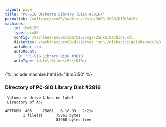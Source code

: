 ```yaml
---
layout: page
title: "PC-SIG Diskette Library (Disk #3816)"
permalink: /software/pcx86/sw/misc/pcsig/3000-3999/DISK3816/
machines:
  - id: ibm5150
    type: pcx86
    config: /machines/pcx86/ibm/5150/cga/256kb/machine.xml
    diskettes: /machines/pcx86/diskettes.json,/disks/pcsigdisks/pcx86/diskettes.json
    autoGen: true
    autoMount:
      B: "PC-SIG Library Disk #3816"
    autoType: $date\r$time\rB:\rDIR\r
---
```


{% include machine.html id="ibm5150" %}

### Directory of PC-SIG Library Disk #3816

     Volume in drive A has no label
     Directory of A:\

    ARTFORM  A05     75861   6-18-93   9:21a
            1 file(s)      75861 bytes
                           83968 bytes free

